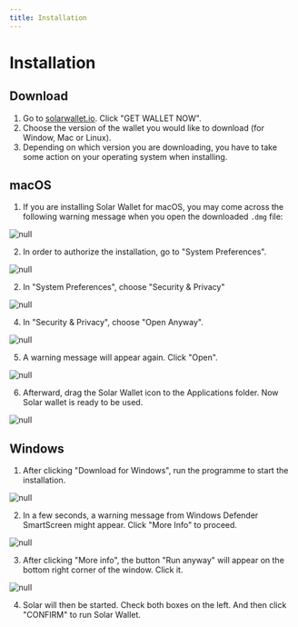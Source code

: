 ```yaml
---
title: Installation
---
```

# Installation

## Download

1. Go to [solarwallet.io](https://solarwallet.io/). Click "GET WALLET NOW".
2. Choose the version of the wallet you would like to download (for Window, Mac or Linux).
3. Depending on which version you are downloading, you have to take some action on your operating system when installing.

## macOS

1. If you are installing Solar Wallet for macOS, you may come across the following warning message when you open the downloaded `.dmg` file:

![null](/images/screen-shot-2019-04-19-at-15.07.38.png)

2. In order to authorize the installation, go to "System Preferences".

![null](/images/orange-dot.png)

2. In "System Preferences", choose "Security & Privacy"

![null](/images/222.png)

4. In "Security & Privacy", choose "Open Anyway".

![null](/images/aaa.png)

5. A warning message will appear again. Click "Open".

![null](/images/ccc.png)

6. Afterward, drag the Solar Wallet icon to the Applications folder. Now Solar wallet is ready to be used.

![null](/images/screen-shot-2019-02-26-at-14.08.11.png)

## Windows

1. After clicking "Download for Windows", run the programme to start the installation.

![null](/images/run-the-programme.png)

2. In a few seconds, a warning message from Windows Defender SmartScreen might appear. Click "More Info" to proceed.

![null](/images/more-info.png)

3. After clicking "More info", the button "Run anyway" will appear on the bottom right corner of the window. Click it.

![null](/images/uno.png)

4. Solar will then be started. Check both boxes on the left. And then click "CONFIRM" to run Solar Wallet.

